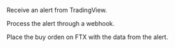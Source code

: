 Receive an alert from TradingView.

Process the alert through a webhook.

Place the buy orden on FTX with the data from the alert.
